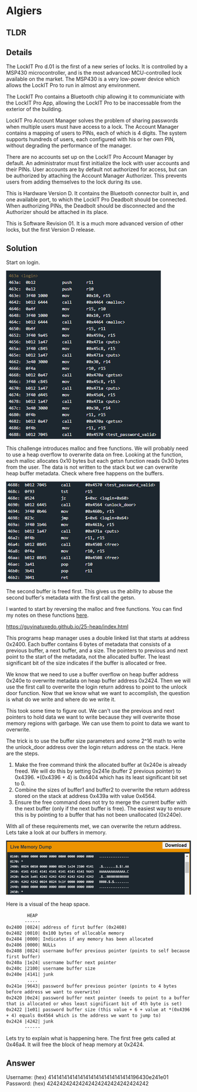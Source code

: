 # Algiers
## TLDR

## Details
The LockIT Pro d.01  is the first of a new series  of locks. It is
controlled by a  MSP430 microcontroller, and is  the most advanced
MCU-controlled lock available on the  market. The MSP430 is a very
low-power device which allows the LockIT  Pro to run in almost any
environment.

The  LockIT  Pro   contains  a  Bluetooth  chip   allowing  it  to
communiciate with the  LockIT Pro App, allowing the  LockIT Pro to
be inaccessable from the exterior of the building.

LockIT Pro Account Manager solves the problem of sharing passwords
when  multiple users  must  have  access to  a  lock. The  Account
Manager contains  a mapping of users  to PINs, each of  which is 4
digits.  The  system supports  hundreds of users,  each configured
with his or her own PIN,  without degrading the performance of the
manager.

There are no accounts set up  on the LockIT Pro Account Manager by
default. An administrator must first initialize the lock with user
accounts  and  their  PINs.  User  accounts  are  by  default  not
authorized  for access,  but can  be authorized  by attaching  the
Account  Manager  Authorizer.  This  prevents  users  from  adding
themselves to the lock during its use.
    
This is Hardware  Version D.  It contains  the Bluetooth connector
built in, and one available port, to which the LockIT Pro Deadbolt
should be connected. When authorizing PINs, the Deadbolt should be
disconnected and the Authorizer should be attached in its place.

This   is  Software   Revision   01.  It is a  much more  advanced
version of other locks, but the first Version D release.

## Solution
Start on login.

![login](./screenshots/login.png)

This challenge introduces malloc and free functions. We will probably need to use a heap overflow to overwrite data on free. Looking at the function, each malloc allocates 0x10 bytes but each getsn function reads 0x30 bytes from the user. The data is not written to the stack but we can overwrite heap buffer metadata. Check where free happens on the buffers.

![login2](./screenshots/login2.png)

The second buffer is freed first. This gives us the ability to abuse the second buffer's metadata with the first call the getsn.

I wanted to start by reversing the malloc and free functions. You can find my notes on these functions [here](https://github.com/networking101/microcorruption/blob/main/Algiers/heap_functions_reverse.txt).

https://guyinatuxedo.github.io/25-heap/index.html

This programs heap manager uses a double linked list that starts at address 0x2400. Each buffer contains 6 bytes of metadata that consists of a previous buffer, a next buffer, and a size. The pointers to previous and next point to the start of the metadata, not the allocated buffer. The least significant bit of the size indicates if the buffer is allocated or free.

We know that we need to use a buffer overflow on heap buffer address 0x240e to overwrite metadata on heap buffer address 0x2424. Then we will use the first call to overwrite the login return address to point to the unlock door function. Now that we know what we want to accomplish, the question is what do we write and where do we write it.

This took some time to figure out. We can't use the previous and next pointers to hold data we want to write because they will overwrite those memory regions with garbage. We can use them to point to data we want to overwrite.

The trick is to use the buffer size parameters and some 2^16 math to write the unlock_door address over the login return address on the stack. Here are the steps.

1) Make the free command think the allocated buffer at 0x240e is already freed. We will do this by setting 0x241e (buffer 2 previous pointer) to 0x4396. *(0x4396 + 4) is 0x4404 which has its least significant bit set to 0.
2) Combine the sizes of buffer1 and buffer2 to overwrite the return address stored on the stack at address 0x439a with value 0x4564.
3) Ensure the free command does not try to merge the current buffer with the next buffer (only if the next buffer is free). The easiest way to ensure this is by pointing to a buffer that has not been unallocated (0x240e).

With all of these requirements met, we can overwrite the return address.  Lets take a look at our buffers in memory.

![memory](./screenshots/memory.png)

Here is a visual of the heap space.

```
        HEAP
       ------
0x2400 |0824| address of first buffer (0x2408)
0x2402 |0010| 0x100 bytes of allocable memory
0x2404 |0000| Indicates if any memory has been allocated
0x2406 |0000| NULLs
0x2408 |0824| username buffer previous pointer (points to self because first buffer)
0x240a |1e24| username buffer next pointer
0x240c |2100| username buffer size
0x240e |4141| junk
        ....
0x241e |9643| password buffer previous pointer (points to 4 bytes before address we want to overwrite)
0x2420 |0e24| password buffer next pointer (needs to point to a buffer that is allocated or whos least significant bit of 4th byte is set)
0x2422 |1e01| password buffer size (this value + 6 + value at *(0x4396 + 4) equals 0x4564 which is the address we want to jump to)
0x2424 |4242| junk
       ------
```

Lets try to explain what is happening here. The first free gets called at 0x46a4. It will free the block of heap memory at 0x2424. 

## Answer
Username: (hex) 4141414141414141414141414141414196430e241e01
Password: (hex) 42424242424242424242424242424242
